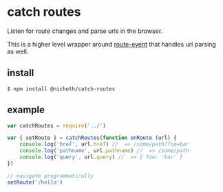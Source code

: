 # catch routes
Listen for route changes and parse urls in the browser.

This is a higher level wrapper around [route-event](https://www.npmjs.com/package/route-event) that handles url parsing as well.

## install

    $ npm install @nichoth/catch-routes

## example

```js
var catchRoutes = require('../')

var { setRoute } = catchRoutes(function onRoute (url) {
    console.log('href', url.href) //  => /some/path?foo=bar
    console.log('pathname', url.pathname) //  => /some/path
    console.log('query', url.query) //  => { foo: 'bar' }
})

// navigate programmatically
setRoute('/hello')
```

